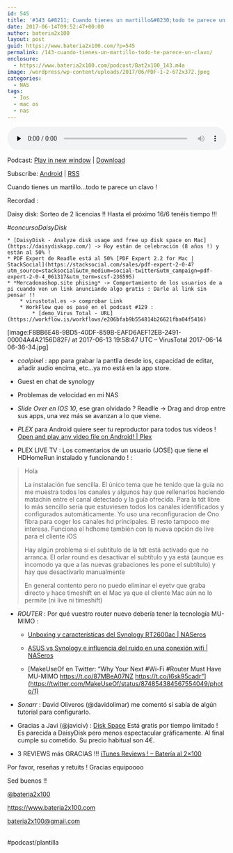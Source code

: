 ```yaml
---
id: 545
title: '#143 &#8211; Cuando tienes un martillo&#8230;todo te parece un clavo !'
date: 2017-06-14T09:52:47+00:00
author: bateria2x100
layout: post
guid: https://www.bateria2x100.com/?p=545
permalink: /143-cuando-tienes-un-martillo-todo-te-parece-un-clavo/
enclosure:
  - https://www.bateria2x100.com/podcast/Bat2x100_143.m4a
image: /wordpress/wp-content/uploads/2017/06/PDF-1-2-672x372.jpeg
categories:
  - NAS
tags:
  - Ios
  - mac os
  - nas
---
```

<div class="powerpress_player" id="powerpress_player_5992">
  <audio class="wp-audio-shortcode" id="audio-545-145" preload="none" style="width: 100%;" controls="controls"><source type="audio/mpeg" src="https://www.bateria2x100.com/podcast/Bat2x100_143.m4a?_=145" /><a href="https://www.bateria2x100.com/podcast/Bat2x100_143.m4a">https://www.bateria2x100.com/podcast/Bat2x100_143.m4a</a></audio>
</div>

<p class="powerpress_links powerpress_links_m4a">
  Podcast: <a href="https://www.bateria2x100.com/podcast/Bat2x100_143.m4a" class="powerpress_link_pinw" target="_blank" title="Play in new window" onclick="return powerpress_pinw('https://www.bateria2x100.com/?powerpress_pinw=545-podcast');" rel="nofollow">Play in new window</a> | <a href="https://www.bateria2x100.com/podcast/Bat2x100_143.m4a" class="powerpress_link_d" title="Download" rel="nofollow" download="Bat2x100_143.m4a">Download</a>
</p>

<p class="powerpress_links powerpress_subscribe_links">
  Subscribe: <a href="https://subscribeonandroid.com/www.bateria2x100.com/feed/podcast/" class="powerpress_link_subscribe powerpress_link_subscribe_android" title="Subscribe on Android" rel="nofollow">Android</a> | <a href="https://www.bateria2x100.com/feed/podcast/" class="powerpress_link_subscribe powerpress_link_subscribe_rss" title="Subscribe via RSS" rel="nofollow">RSS</a>
</p>

Cuando tienes un martillo&#8230;todo te parece un clavo !

Recordad :

Daisy disk: Sorteo de 2 licencias !! Hasta el próximo 16/6 tenéis tiempo !!!
  
_#concursoDaisyDisk_

    * [DaisyDisk - Analyze disk usage and free up disk space on Mac](https://daisydiskapp.com/) -> Hoy están de celebración (8 años !) y están al 50% ! 
    * PDF Expert de Readle está al 50% [PDF Expert 2.2 for Mac | StackSocial](https://stacksocial.com/sales/pdf-expert-2-0-4?utm_source=stacksocial&utm_medium=social-twitter&utm_campaign=pdf-expert-2-0-4_061317&utm_term=scsf-236595)
    * *Mercadonashop.site phising* -> Comportamiento de los usuarios de a pi cuando ven un link anunciando algo gratis : Darle al link sin pensar !! 
        * virustotal.es -> comprobar Link
        * WorkFlow que os pasé en el podcast #129 :
            * [demo_Virus Total - URL](https://workflow.is/workflows/e206bfab9b554814b26621fba04f5416)
    

[image:F8BB6E48-9BD5-40DF-859B-EAFD6AEF12EB-2491-00004A4A2156D82F/ at 2017-06-13 19:58:47 UTC &#8211; VirusTotal 2017-06-14 06-36-34.jpg]

  * _coolpixel_ : app para grabar la pantlla desde ios, capacidad de editar, añadir audio encima, etc&#8230;ya mo está en la app store. 
  * Guest en chat de synology

  * Problemas de velocidad en mi NAS

  * _Slide Over en IOS 10_, ese gran olvidado ? Readlle -> Drag and drop entre sus apps, una vez más se avanzan a lo que viene.

  * _PLEX_ para Android quiere seer tu reproductor para todos tus videos ! [Open and play any video file on Android! | Plex](https://www.plex.tv/blog/open-play-video-file-android/?utm_source=Plex&utm_medium=email&utm_content=learn_more_button&utm_campaign=Local+Playback+June+2017)

  * PLEX LIVE TV : Los comentarios de un usuario (JOSE) que tiene el HDHomeRun instalado y funcionando ! :

> Hola
> 
> La instalación fue sencilla. El único tema que he tenido que la guía no me muestra todos los canales y algunos hay que rellenarlos haciendo matachín entre el canal detectado y la guía ofrecida. Para la tdt libre lo más sencillo sería que estuviesen todos los canales identificados y configurados automáticamente. Yo uso una reconfiguracion de Ono fibra para coger los canales hd principales. El resto tampoco me interesa. Funciona el hdhome también con la nueva opción de live para el cliente iOS
> 
> Hay algún problema si el subtítulo de la tdt está activado que no arranca. El orlar round es desactivar el subtítulo y ya está (aunque es incomodo ya que a las nuevas grabaciones les pone el subtítulo) y hay que desactivarlo manualmente
> 
> En general contento pero no puedo eliminar el eyetv que graba directo y hace timeshift en el Mac ya que el cliente Mac aún no lo permite (ni live ni timeshift)

  * _ROUTER_ : Por qué vuestro router nuevo debería tener la tecnología MU-MIMO :
          
    * [Unboxing y características del Synology RT2600ac | NASeros](https://naseros.com/2017/01/12/unboxing-y-caracteristicas-del-synology-rt2600ac/)
          
    * [ASUS vs Synology e influencia del ruido en una conexión wifi | NASeros](https://naseros.com/2017/06/08/asus-vs-synology-e-influencia-del-ruido-en-una-conexion-wifi/)
          
    * [MakeUseOf en Twitter: “Why Your Next #Wi-Fi #Router Must Have MU-MIMO https://t.co/87MBeA07NZ https://t.co/I6sk95cadr”](https://twitter.com/MakeUseOf/status/874854384567554049/photo/1)
  * _Sonarr_ : David Oliveros (@davidolimar) me comentó si sabía de algún tutorial para configurarlo. 
  * Gracias a Javi (@javiciv) : [Disk Space](https://itunes.apple.com/us/app/disk-space/id603688030?mt=12) Está gratis por tiempo limitado ! Es parecida a DaisyDisk pero menos espectacular gráficamente. Al final cumple su cometido. Su precio habitual son 4€.
  * 3 REVIEWS más GRACIAS !!! [iTunes Reviews ! &#8211; Batería al 2&#215;100](https://www.bateria2x100.com/itunes-reviews/)

Por favor, reseñas y retuits ! Gracias equipoooo

Sed buenos !!

[@bateria2x100](https://Twitter.com/bateria2x100)
  
<https://www.bateria2x100.com>
  
<bateria2x100@gmail.com>

<table>
  <tr />
  
  <tr />
</table>

#podcast/plantilla

<table>
  <tr />
  
  <tr />
</table>